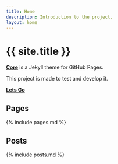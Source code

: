 ```yaml
---
title: Home
description: Introduction to the project.
layout: home
---
```


# {{ site.title }}

**[Core](https://github.com/techie-joe/core)** is a Jekyll theme for GitHub Pages.  

This project is made to test and develop it.

**[Lets Go](x)**

## Pages

{% include pages.md %}

## Posts

{% include posts.md %}